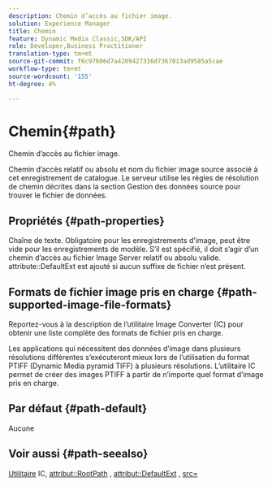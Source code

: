 ```yaml
---
description: Chemin d’accès au fichier image.
solution: Experience Manager
title: Chemin
feature: Dynamic Media Classic,SDK/API
role: Developer,Business Practitioner
translation-type: tm+mt
source-git-commit: f6c97606d7a4209427316d7367013ad9585a5cae
workflow-type: tm+mt
source-wordcount: '155'
ht-degree: 4%

---
```



# Chemin{#path}

Chemin d’accès au fichier image.

Chemin d’accès relatif ou absolu et nom du fichier image source associé à cet enregistrement de catalogue. Le serveur utilise les règles de résolution de chemin décrites dans la section Gestion des données source pour trouver le fichier de données.

## Propriétés {#path-properties}

Chaîne de texte. Obligatoire pour les enregistrements d’image, peut être vide pour les enregistrements de modèle. S’il est spécifié, il doit s’agir d’un chemin d’accès au fichier Image Server relatif ou absolu valide. attribute::DefaultExt est ajouté si aucun suffixe de fichier n’est présent.

## Formats de fichier image pris en charge {#path-supported-image-file-formats}

Reportez-vous à la description de l’utilitaire Image Converter (IC) pour obtenir une liste complète des formats de fichier pris en charge.

Les applications qui nécessitent des données d’image dans plusieurs résolutions différentes s’exécuteront mieux lors de l’utilisation du format PTIFF (Dynamic Media pyramid TIFF) à plusieurs résolutions. L’utilitaire IC permet de créer des images PTIFF à partir de n’importe quel format d’image pris en charge.

## Par défaut {#path-default}

Aucune

## Voir aussi {#path-seealso}

[Utilitaire](/help/aem-is-ir-api/is-api/is-utils/utilities/r-ic.md)  IC,  [attribut::RootPath](/help/aem-is-ir-api/is-api/image-catalog/image-serving-api-ref/c-image-catalog-reference/c-attributes-reference/r-rootpath.md) ,  [attribut::DefaultExt](/help/aem-is-ir-api/is-api/image-catalog/image-serving-api-ref/c-image-catalog-reference/c-attributes-reference/r-defaultext.md) ,  [src=](/help/aem-is-ir-api/is-api/http-ref/image-serving-api-ref/c-http-protocol-reference/c-command-reference/r-src.md)

<!-- [attribute::LowerCasePaths]() -->